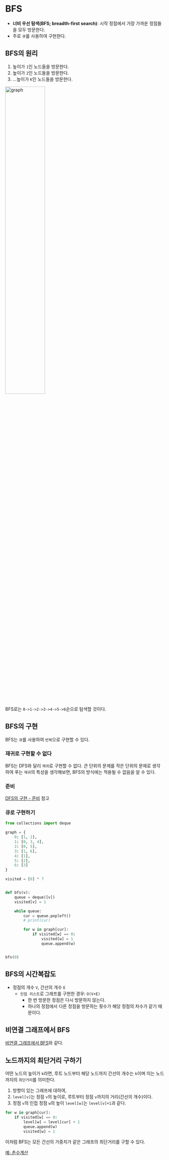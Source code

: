 # BFS

- **너비 우선 탐색(BFS; breadth-first search)**: 시작 정점에서 가장 가까운 정점들을 모두 방문한다.
- 주로 `큐`를 사용하여 구현한다.



## BFS의 원리

1. 높이가 `1`인 노드들을 방문한다.
2. 높이가 `2`인 노드들을 방문한다.
3. ...높이가 `K`인 노드들을 방문한다.

<img src="https://img1.daumcdn.net/thumb/R1280x0/?scode=mtistory2&fname=https%3A%2F%2Fblog.kakaocdn.net%2Fdn%2FbFzHDv%2FbtrgCFGxcoc%2FkCSFISCVblHbvKf1esSRZK%2Fimg.jpg" alt="graph" width="50%;" />

BFS로는 `0->1->2->3->4->5->6`순으로 탐색할 것이다.



## BFS의 구현

BFS는 `큐`를 사용하여 `반복`으로 구현할 수 있다.



### 재귀로 구현할 수 없다

BFS는 DFS와 달리 `재귀`로 구현할 수 없다. 큰 단위의 문제를 작은 단위의 문제로 생각하여 푸는 `재귀`의 특성을 생각해보면, BFS의 방식에는 적용될 수 없음을 알 수 있다.



### 준비

[DFS의 구현 - 준비](https://github.com/leegwae/algorithms/blob/main/DFS.md#%EC%A4%80%EB%B9%84) 참고



### 큐로 구현하기

```python
from collections import deque

graph = {
    0: [1, 2],
    1: [0, 3, 4],
    2: [0, 5],
    3: [1, 6],
    4: [1],
    5: [2],
    6: [3]
}

visited = [0] * 7


def bfs(v):
    queue = deque([v])
    visited[v] = 1

    while queue:
        cur = queue.popleft()
        # print(cur)

        for w in graph[cur]:
            if visited[w] == 0:
                visited[w] = 1
                queue.append(w)


bfs(0)
```



## BFS의 시간복잡도

- 정점의 개수 `V`, 간선의 개수 `E`
  - `인접 리스트`로 그래프를 구현한 경우: `O(V+E)`
    - 한 번 방문한 정점은 다시 방문하지 않는다. 
    - 하나의 정점에서 다른 정점을 방문하는 횟수가 해당 정점의 차수가 같기 때문이다.



## 비연결 그래프에서 BFS

[비연결 그래프에서 BFS](https://github.com/leegwae/algorithms/blob/main/DFS.md#%EB%B9%84%EC%97%B0%EA%B2%B0-%EA%B7%B8%EB%9E%98%ED%94%84%EC%97%90%EC%84%9C-dfs)와 같다.



## 노드까지의 최단거리 구하기

어떤 노드의 높이가 `k`라면, 루트 노드부터 해당 노드까지 간선의 개수는 `k`이며 이는 노드까지의 `최단거리`를 의미한다.

1. 방향이 있는 그래프에 대하여,
2. `level[v]`는 정점 `v`의 높이로, 루트부터 정점 `v`까지의 거리(간선의 개수)이다.
3. 정점 `v`의 인접 정점 `w`의 높이 `level[w]`는 `level[v]+1`과 같다.

```python
for w in graph[cur]:
    if visited[w] == 0:
        level[w] = level[cur] + 1
        queue.append(w)
        visited[w] = 1
```

이처럼 BFS는 모든 간선의 가중치가 같은 그래프의 최단거리를 구할 수 있다.



[예: 촌수계산](https://github.com/leegwae/problem-solving/blob/main/bfs/%EC%B4%8C%EC%88%98%EA%B3%84%EC%82%B0.py)

